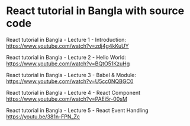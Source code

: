# React tutorial in Bangla with source code 

React tutorial in Bangla - Lecture 1 - Introduction: 
https://www.youtube.com/watch?v=zdj4g4kKuUY

React tutorial in Bangla - Lecture 2 - Hello World:
https://www.youtube.com/watch?v=BQtO51KzuHg

React tutorial in Bangla - Lecture 3 - Babel & Module:
https://www.youtube.com/watch?v=U5cc0NQBGC0

React tutorial in Bangla - Lecture 4 - React Component
https://www.youtube.com/watch?v=PAEi5r-00sM

React tutorial in Bangla - Lecture 5 - React Event Handling
https://youtu.be/381n-FPN_Zc
